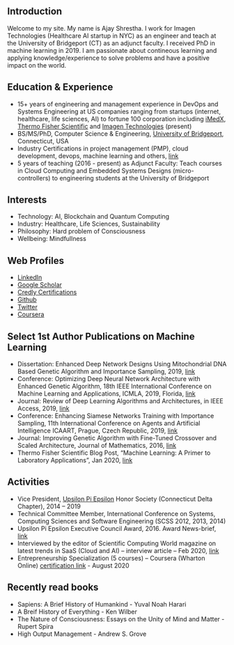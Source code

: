 ## Introduction

[comment]: <> (this is a test)

Welcome to my site. My name is Ajay Shrestha. I work for Imagen Technologies (Healthcare AI startup in NYC) as an engineer and teach at the University of Bridgeport (CT) as an adjunct faculty. I received PhD in machine learning in 2019. I am passionate about contineous learning and applying knowledge/experience to solve problems and have a positive impact on the world.


## Education & Experience
- 15+ years of engineering and management experience in DevOps and Systems Engineering at US companies ranging from startups (internet, healthcare, life sciences, AI) to fortune 100 corporation including [iMedX](https://imedx.com/), [Thermo Fisher Scientific](https://www.thermofisher.com/us/en/home.html) and [Imagen Technologies](https://imagen.ai/) (present)
- BS/MS/PhD, Computer Science & Engineering, [University of Bridgeport](https://www.bridgeport.edu/), Connecticut, USA
- Industry Certifications in project management (PMP), cloud development, devops, machine learning and others, [link](https://www.youracclaim.com/users/ajayshrestha/badges) 
- 5 years  of teaching (2016 - present) as Adjunct Faculty: Teach courses in Cloud Computing and Embedded Systems Designs (micro-controllers) to engineering students at the University of Bridgeport


## Interests
- Technology: AI, Blockchain and Quantum Computing
- Industry: Healthcare, Life Sciences, Sustainability
- Philosophy: Hard problem of Consciousness
- Wellbeing: Mindfullness


## Web Profiles
- [LinkedIn](https://www.linkedin.com/in/ajayshrestha/)
- [Google Scholar](https://scholar.google.com/citations?user=wtBCz0QAAAAJ)
- [Credly Certifications](https://www.youracclaim.com/users/ajayshrestha/badges)
- [Github](https://github.com/shrestha-ajay)
- [Twitter](https://twitter.com/ajayshrestha)
- [Coursera](https://www.coursera.org/user/4da4f705ec02df3d04335eb2f75c44c8)


## Select 1st Author Publications on Machine Learning
-	Dissertation: Enhanced Deep Network Designs Using Mitochondrial DNA Based Genetic Algorithm and Importance Sampling, 2019, [link](https://www.proquest.com/docview/2322784986/631422EFED204CFDPQ/)
-	Conference: Optimizing Deep Neural Network Architecture with Enhanced Genetic Algorithm, 18th IEEE International Conference on Machine Learning and Applications, ICMLA, 2019, Florida, [link](https://ieeexplore.ieee.org/abstract/document/8999193)
-	Journal: Review of Deep Learning Algorithms and Architectures, in IEEE Access, 2019, [link](https://ieeexplore.ieee.org/document/8694781)
-	Conference: Enhancing Siamese Networks Training with Importance Sampling, 11th International Conference on Agents and Artificial Intelligence ICAART, Prague, Czech Republic, 2019, [link](http://dx.doi.org/10.5220/0007371706100615)
-	Journal: Improving Genetic Algorithm with Fine-Tuned Crossover and Scaled Architecture, Journal of Mathematics, 2016, [link](http://dx.doi.org/10.1155/2016/4015845)
-	Thermo Fisher Scientific Blog Post, “Machine Learning: A Primer to Laboratory Applications”, Jan 2020,  [link](https://www.thermofisher.com/blog/connectedlab/machine-learning-a-primer-to-laboratory-applications/)


## Activities
-	Vice President, [Upsilon Pi Epsilon](https://upe.acm.org/) Honor Society (Connecticut Delta Chapter), 2014 – 2019
-	Technical Committee Member, International Conference on Systems, Computing Sciences and Software Engineering (SCSS 2012, 2013, 2014)
-	Upsilon Pi Epsilon Executive Council Award, 2016. Award News-brief, [link](https://www.cs.ucla.edu/wp-content/uploads/cs/UPE-News-August-2016-Scholarships.pdf)
-	Interviewed by the editor of Scientific Computing World magazine on latest trends in SaaS (Cloud and AI) – interview article – Feb 2020, [link](https://www.scientific-computing.com/feature/making-case-cloud)
-	Entrepreneurship Specialization (5 courses) – Coursera (Wharton Online) [certification link](https://www.coursera.org/account/accomplishments/specialization/certificate/ZL4WT3NHK2AT) - August 2020


## Recently read books
- Sapiens: A Brief History of Humankind - Yuval Noah Harari
- A Breif History of Everything - Ken Wilber
- The Nature of Consciousness: Essays on the Unity of Mind and Matter - Rupert Spira
- High Output Management - Andrew S. Grove
